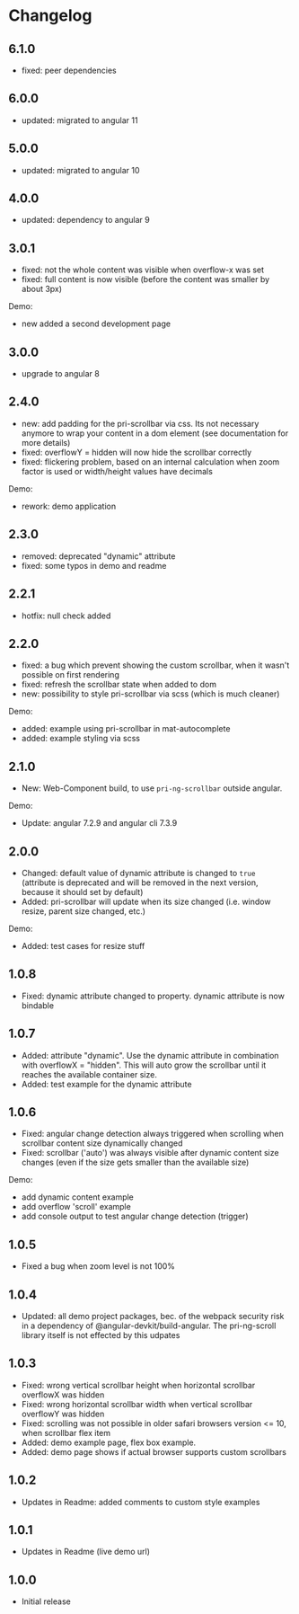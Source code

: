 # Changelog

## 6.1.0

- fixed: peer dependencies

## 6.0.0

- updated: migrated to angular 11

## 5.0.0

- updated: migrated to angular 10

## 4.0.0

- updated: dependency to angular 9

## 3.0.1

- fixed: not the whole content was visible when overflow-x was set
- fixed: full content is now visible (before the content was smaller by about 3px)

Demo:

- new added a second development page

## 3.0.0

- upgrade to angular 8

## 2.4.0

- new: add padding for the pri-scrollbar via css. Its not necessary anymore to wrap your content in a dom element (see documentation for more details)
- fixed: overflowY = hidden will now hide the scrollbar correctly
- fixed: flickering problem, based on an internal calculation when zoom factor is used or width/height values have decimals

Demo:

- rework: demo application

## 2.3.0

- removed: deprecated "dynamic" attribute
- fixed: some typos in demo and readme

## 2.2.1

- hotfix: null check added 

## 2.2.0

- fixed: a bug which prevent showing the custom scrollbar, when it wasn't possible on first rendering
- fixed: refresh the scrollbar state when added to dom
- new: possibility to style pri-scrollbar via scss (which is much cleaner)

Demo:

- added: example using pri-scrollbar in mat-autocomplete
- added: example styling via scss

## 2.1.0

- New: Web-Component build, to use `pri-ng-scrollbar` outside angular.

Demo:

- Update: angular 7.2.9 and angular cli 7.3.9

## 2.0.0

- Changed: default value of dynamic attribute is changed to `true` (attribute is deprecated and will be removed in the next version, because it should set by default)
- Added: pri-scrollbar will update when its size changed (i.e. window resize, parent size changed, etc.)

Demo:

- Added: test cases for resize stuff  

## 1.0.8

- Fixed: dynamic attribute changed to property. dynamic attribute is now bindable

## 1.0.7

- Added: attribute "dynamic". Use the dynamic attribute in combination with overflowX = "hidden". This will auto grow the scrollbar until it reaches the available container size.
- Added: test example for the dynamic attribute

## 1.0.6

- Fixed: angular change detection always triggered when scrolling when scrollbar content size dynamically changed
- Fixed: scrollbar ('auto') was always visible after dynamic content size changes (even if the size gets smaller than the available size)

Demo:

- add dynamic content example
- add overflow 'scroll' example
- add console output to test angular change detection (trigger) 

## 1.0.5

- Fixed a bug when zoom level is not 100%

## 1.0.4

- Updated: all demo project packages, bec. of the webpack security risk in a dependency of @angular-devkit/build-angular. The pri-ng-scroll library itself is not effected by this udpates

## 1.0.3

- Fixed: wrong vertical scrollbar height when horizontal scrollbar overflowX was hidden
- Fixed: wrong horizontal scrollbar width when vertical scrollbar overflowY was hidden
- Fixed: scrolling was not possible in older safari browsers version <= 10, when scrollbar flex item
- Added: demo example page, flex box example.
- Added: demo page shows if actual browser supports custom scrollbars

## 1.0.2

- Updates in Readme: added comments to custom style examples

## 1.0.1

- Updates in Readme (live demo url)

## 1.0.0

- Initial release
